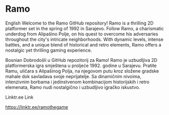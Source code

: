 # Ramo

English
Welcome to the Ramo GitHub repository! Ramo is a thrilling 2D platformer set in the spring of 1992 in Sarajevo. Follow Ramo, a charismatic underdog from Alipašino Polje, on his quest to overcome his adversaries throughout the city's intricate neighborhoods. With dynamic levels, intense battles, and a unique blend of historical and retro elements, Ramo offers a nostalgic yet thrilling gaming experience.

Bosnian
Dobrodošli u GitHub repozitorij za Ramo! Ramo je uzbudljiva 2D platformerska igra smještena u proljeće 1992. godine u Sarajevu. Pratite Ramu, uličara s Alipašinog Polja, na njegovom putu kroz složene gradske mahale dok savladava svoje neprijatelje. Sa dinamičnim nivoima, intenzivnim borbama i jedinstvenom kombinacijom historijskih i retro elemenata, Ramo nudi nostalgično i uzbudljivo igračko iskustvo.

Linktr.ee Link

https://linktr.ee/ramothegame
